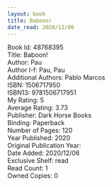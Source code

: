 ```yaml
---
layout: book
title: Baboon!
date_read: 2020/12/06
---
```


Book Id: 48768395<br />
Title: Baboon!<br />
Author: Pau<br />
Author l-f: Pau, Pau<br />
Additional Authors: Pablo Marcos<br />
ISBN: 1506717950<br />
ISBN13: 9781506717951<br />
My Rating: 5<br />
Average Rating: 3.73<br />
Publisher: Dark Horse Books<br />
Binding: Paperback<br />
Number of Pages: 120<br />
Year Published: 2020<br />
Original Publication Year: <br />
Date Added: 2020/12/06<br />
Exclusive Shelf: read<br />
Read Count: 1<br />
Owned Copies: 0<br />

